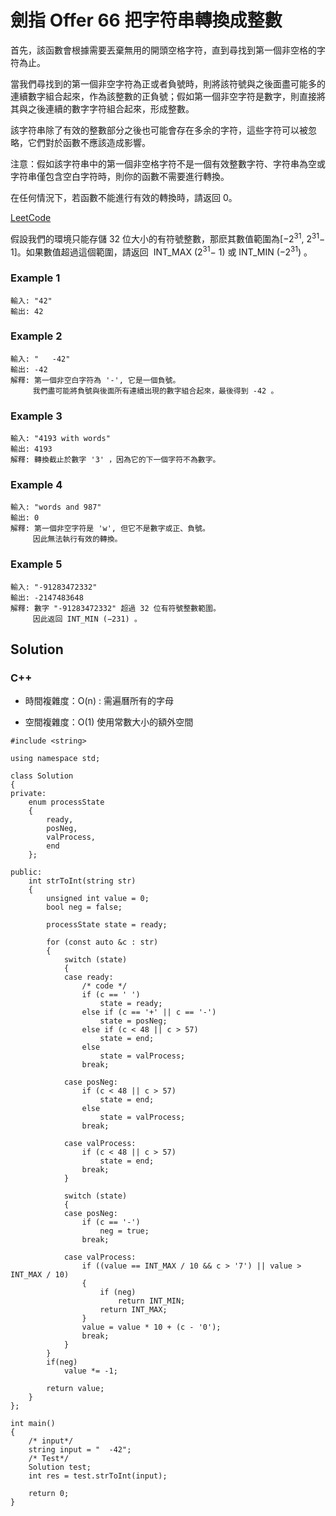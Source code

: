 # 劍指 Offer 66 把字符串轉換成整數

首先，該函數會根據需要丟棄無用的開頭空格字符，直到尋找到第一個非空格的字符為止。

當我們尋找到的第一個非空字符為正或者負號時，則將該符號與之後面盡可能多的連續數字組合起來，作為該整數的正負號；假如第一個非空字符是數字，則直接將其與之後連續的數字字符組合起來，形成整數。

該字符串除了有效的整數部分之後也可能會存在多余的字符，這些字符可以被忽略，它們對於函數不應該造成影響。

注意：假如該字符串中的第一個非空格字符不是一個有效整數字符、字符串為空或字符串僅包含空白字符時，則你的函數不需要進行轉換。

在任何情況下，若函數不能進行有效的轉換時，請返回 0。

[LeetCode](https://leetcode-cn.com/problems/)

假設我們的環境只能存儲 32 位大小的有符號整數，那麽其數值範圍為[−2<sup>31</sup>, 2<sup>31</sup>− 1]。如果數值超過這個範圍，請返回  INT_MAX (2<sup>31</sup>− 1) 或 INT_MIN (−2<sup>31</sup>) 。

### Example 1
```
輸入: "42"
輸出: 42
```

### Example 2
```
輸入: "   -42"
輸出: -42
解釋: 第一個非空白字符為 '-', 它是一個負號。
     我們盡可能將負號與後面所有連續出現的數字組合起來，最後得到 -42 。
```

### Example 3
```
輸入: "4193 with words"
輸出: 4193
解釋: 轉換截止於數字 '3' ，因為它的下一個字符不為數字。
```

### Example 4
```
輸入: "words and 987"
輸出: 0
解釋: 第一個非空字符是 'w', 但它不是數字或正、負號。
     因此無法執行有效的轉換。
```

### Example 5
```
輸入: "-91283472332"
輸出: -2147483648
解釋: 數字 "-91283472332" 超過 32 位有符號整數範圍。 
     因此返回 INT_MIN (−231) 。
```

## Solution  

### C++

* 時間複雜度：O(n) : 需遍曆所有的字母

* 空間複雜度：O(1) 使用常數大小的額外空間

```
#include <string>

using namespace std;

class Solution
{
private:
    enum processState
    {
        ready,
        posNeg,
        valProcess,
        end
    };

public:
    int strToInt(string str)
    {
        unsigned int value = 0;
        bool neg = false;

        processState state = ready;

        for (const auto &c : str)
        {
            switch (state)
            {
            case ready:
                /* code */
                if (c == ' ')
                    state = ready;
                else if (c == '+' || c == '-')
                    state = posNeg;
                else if (c < 48 || c > 57)
                    state = end;
                else
                    state = valProcess;
                break;

            case posNeg:
                if (c < 48 || c > 57)
                    state = end;
                else
                    state = valProcess;
                break;

            case valProcess:
                if (c < 48 || c > 57)
                    state = end;
                break;
            }

            switch (state)
            {
            case posNeg:
                if (c == '-')
                    neg = true;
                break;

            case valProcess:
                if ((value == INT_MAX / 10 && c > '7') || value > INT_MAX / 10)
                {
                    if (neg)
                        return INT_MIN;
                    return INT_MAX;
                }
                value = value * 10 + (c - '0');
                break;
            }
        }
        if(neg)
            value *= -1;

        return value;
    }
};

int main()
{
    /* input*/
    string input = "  -42";
    /* Test*/
    Solution test;
    int res = test.strToInt(input);

    return 0;
}
```